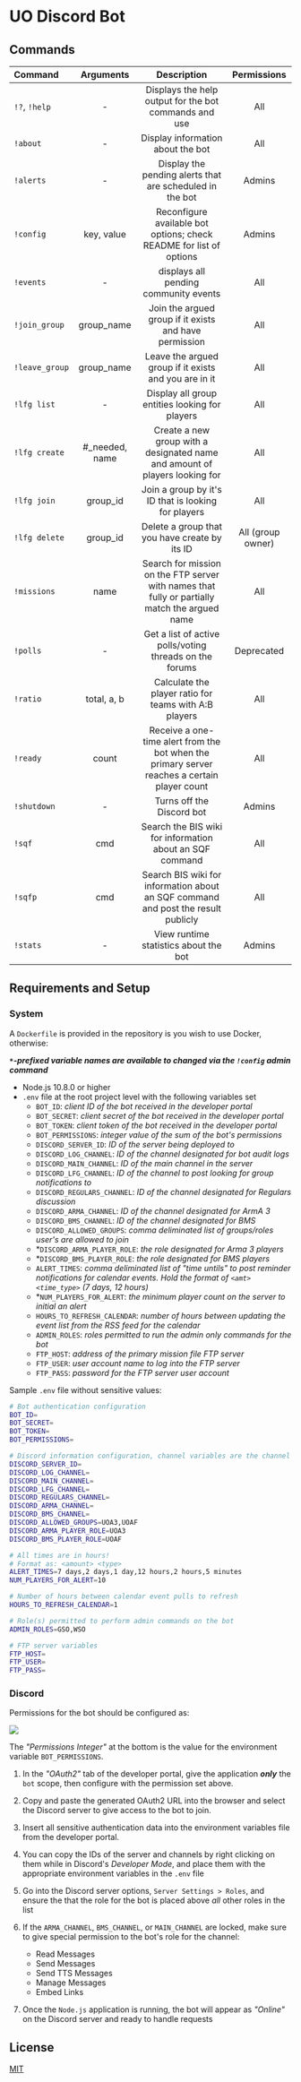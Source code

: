 # UO Discord Bot

## Commands

| Command        |   Arguments    |                                          Description                                          |    Permissions    |
| :------------- | :------------: | :-------------------------------------------------------------------------------------------: | :---------------: |
| `!?`, `!help`  |       -        |                     Displays the help output for the bot commands and use                     |        All        |
| `!about`       |       -        |                               Display information about the bot                               |        All        |
| `!alerts`      |       -        |                   Display the pending alerts that are scheduled in the bot                    |      Admins       |
| `!config`      |   key, value   |              Reconfigure available bot options; check README for list of options              |      Admins       |
| `!events`      |       -        |                             displays all pending community events                             |        All        |
| `!join_group`  |   group_name   |                    Join the argued group if it exists and have permission                     |        All        |
| `!leave_group` |   group_name   |                     Leave the argued group if it exists and you are in it                     |        All        |
| `!lfg list`    |       -        |                        Display all group entities looking for players                         |        All        |
| `!lfg create`  | #_needed, name |          Create a new group with a designated name and amount of players looking for          |        All        |
| `!lfg join`    |    group_id    |                      Join a group by it's ID that is looking for players                      |        All        |
| `!lfg delete`  |    group_id    |                         Delete a group that you have create by its ID                         | All (group owner) |
| `!missions`    |      name      | Search for mission on the FTP server with names that fully or partially match the argued name |        All        |
| `!polls`       |       -        |                    Get a list of active polls/voting threads on the forums                    |    Deprecated     |
| `!ratio`       |  total, a, b   |                     Calculate the player ratio for teams with A:B players                     |        All        |
| `!ready`       |     count      | Receive a one-time alert from the bot when the primary server reaches a certain player count  |        All        |
| `!shutdown`    |       -        |                                   Turns off the Discord bot                                   |      Admins       |
| `!sqf`         |      cmd       |                   Search the BIS wiki for information about an SQF command                    |        All        |
| `!sqfp`        |      cmd       |       Search BIS wiki for information about an SQF command and post the result publicly       |        All        |
| `!stats`       |       -        |                             View runtime statistics about the bot                             |      Admins       |

## Requirements and Setup

### System

A `Dockerfile` is provided in the repository is you wish to use Docker, otherwise:

_**`*`-prefixed variable names are available to changed via the `!config` admin command**_

- Node.js 10.8.0 or higher
- `.env` file at the root project level with the following variables set
  - `BOT_ID`: _client ID of the bot received in the developer portal_
  - `BOT_SECRET`: _client secret of the bot received in the developer portal_
  - `BOT_TOKEN`: _client token of the bot received in the developer portal_
  - `BOT_PERMISSIONS`: _integer value of the sum of the bot's permissions_
  - `DISCORD_SERVER_ID`: _ID of the server being deployed to_
  - `DISCORD_LOG_CHANNEL`: _ID of the channel designated for bot audit logs_
  - `DISCORD_MAIN_CHANNEL`: _ID of the main channel in the server_
  - `DISCORD_LFG_CHANNEL`: _ID of the channel to post looking for group notifications to_
  - `DISCORD_REGULARS_CHANNEL`: _ID of the channel designated for Regulars discussion_
  - `DISCORD_ARMA_CHANNEL`: _ID of the channel designated for ArmA 3_
  - `DISCORD_BMS_CHANNEL`: _ID of the channel designated for BMS_
  - `DISCORD_ALLOWED_GROUPS`: _comma deliminated list of groups/roles user's are allowed to join_
  - \*`DISCORD_ARMA_PLAYER_ROLE`: _the role designated for Arma 3 players_
  - \*`DISCORD_BMS_PLAYER_ROLE`: _the role designated for BMS players_
  - `ALERT_TIMES`: _comma deliminated list of "time untils" to post reminder notifications for calendar events. Hold the format of `<amt> <time_type>` (7 days, 12 hours)_
  - \*`NUM_PLAYERS_FOR_ALERT`: _the minimum player count on the server to initial an alert_
  - `HOURS_TO_REFRESH_CALENDAR`: _number of hours between updating the event list from the RSS feed for the calendar_
  - `ADMIN_ROLES`: _roles permitted to run the admin only commands for the bot_
  - `FTP_HOST`: _address of the primary mission file FTP server_
  - `FTP_USER`: _user account name to log into the FTP server_
  - `FTP_PASS`: _password for the FTP server user account_

Sample `.env` file without sensitive values:

```sh
# Bot authentication configuration
BOT_ID=
BOT_SECRET=
BOT_TOKEN=
BOT_PERMISSIONS=

# Discord information configuration, channel variables are the channel IDs
DISCORD_SERVER_ID=
DISCORD_LOG_CHANNEL=
DISCORD_MAIN_CHANNEL=
DISCORD_LFG_CHANNEL=
DISCORD_REGULARS_CHANNEL=
DISCORD_ARMA_CHANNEL=
DISCORD_BMS_CHANNEL=
DISCORD_ALLOWED_GROUPS=UOA3,UOAF
DISCORD_ARMA_PLAYER_ROLE=UOA3
DISCORD_BMS_PLAYER_ROLE=UOAF

# All times are in hours!
# Format as: <amount> <type>
ALERT_TIMES=7 days,2 days,1 day,12 hours,2 hours,5 minutes
NUM_PLAYERS_FOR_ALERT=10

# Number of hours between calendar event pulls to refresh
HOURS_TO_REFRESH_CALENDAR=1

# Role(s) permitted to perform admin commands on the bot
ADMIN_ROLES=GSO,WSO

# FTP server variables
FTP_HOST=
FTP_USER=
FTP_PASS=
```

### Discord

Permissions for the bot should be configured as:

<img src="https://i.imgur.com/gjWLIRH.png" />

The _"Permissions Integer"_ at the bottom is the value for the environment variable `BOT_PERMISSIONS`.

1. In the _"OAuth2"_ tab of the developer portal, give the application **_only_** the `bot` scope, then configure with the permission set above.

2. Copy and paste the generated OAuth2 URL into the browser and select the Discord server to give access to the bot to join.

3. Insert all sensitive authentication data into the environment variables file from the developer portal.

4. You can copy the IDs of the server and channels by right clicking on them while in Discord's _Developer Mode_, and place them with the appropriate environment variables in the `.env` file

5. Go into the Discord server options, `Server Settings > Roles`, and ensure the that the role for the bot is placed above _all_ other roles in the list

6. If the `ARMA_CHANNEL`, `BMS_CHANNEL`, or `MAIN_CHANNEL` are locked, make sure to give special permission to the bot's role for the channel:

   - Read Messages
   - Send Messages
   - Send TTS Messages
   - Manage Messages
   - Embed Links

7. Once the `Node.js` application is running, the bot will appear as _"Online"_ on the Discord server and ready to handle requests

## License

[MIT](./LICENSE)
